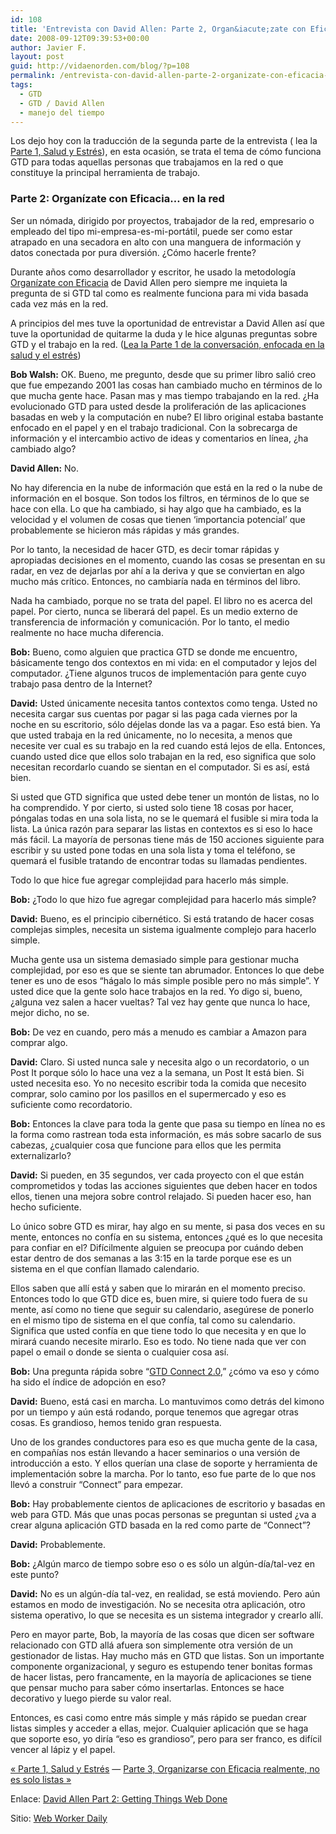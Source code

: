```yaml
---
id: 108
title: 'Entrevista con David Allen: Parte 2, Organ&iacute;zate con Eficacia&#8230; en la red'
date: 2008-09-12T09:39:53+00:00
author: Javier F.
layout: post
guid: http://vidaenorden.com/blog/?p=108
permalink: /entrevista-con-david-allen-parte-2-organizate-con-eficacia-en-la-red/
tags:
  - GTD
  - GTD / David Allen
  - manejo del tiempo
---
```

Los dejo hoy con la traducción de la segunda parte de la entrevista ( lea la <a title="Entrevista con David Allen: Parte 1, Salud y Estrés" href="http://localhost/blog/entrevista-con-el-autor-de-organizate-con-eficacia-getting-things-done-david-allen-parte-1-salud-y-estres/" target="_blank">Parte 1, Salud y Estrés</a>), en esta ocasión, se trata el tema de cómo funciona GTD para todas aquellas personas que trabajamos en la red o que constituye la principal herramienta de trabajo.

### Parte 2: Organízate con Eficacia&#8230; en la red

Ser un nómada, dirigido por proyectos, trabajador de la red, empresario o empleado del tipo mi-empresa-es-mi-portátil, puede ser como estar atrapado en una secadora en alto con una manguera de información y datos conectada por pura diversión. ¿Cómo hacerle frente?

Durante años como desarrollador y escritor, he usado la metodología [Organízate con Eficacia](http://www.davidco.com/) de David Allen pero siempre me inquieta la pregunta de si GTD tal como es realmente funciona para mi vida basada cada vez más en la red.

A principios del mes tuve la oportunidad de entrevistar a David Allen así que tuve la oportunidad de quitarme la duda y le hice algunas preguntas sobre GTD y el trabajo en la red. (<a title="Entrevista con David Allen: Parte 1, Salud y Estrés" href="http://localhost/blog/entrevista-con-el-autor-de-organizate-con-eficacia-getting-things-done-david-allen-parte-1-salud-y-estres/" target="_blank">Lea la Parte 1 de la conversación, enfocada en la salud y el estrés</a>)

**Bob Walsh:** OK. Bueno, me pregunto, desde que su primer libro salió creo que fue empezando 2001 las cosas han cambiado mucho en términos de lo que mucha gente hace. Pasan mas y mas tiempo trabajando en la red. ¿Ha evolucionado GTD para usted desde la proliferación de las aplicaciones basadas en web y la computación en nube? El libro original estaba bastante enfocado en el papel y en el trabajo tradicional. Con la sobrecarga de información y el intercambio activo de ideas y comentarios en línea, ¿ha cambiado algo?

**David Allen:** No.

No hay diferencia en la nube de información que está en la red o la nube de información en el bosque. Son todos los filtros, en términos de lo que se hace con ella. Lo que ha cambiado, si hay algo que ha cambiado, es la velocidad y el volumen de cosas que tienen &#8216;importancia potencial&#8217; que probablemente se hicieron más rápidas y más grandes.

Por lo tanto, la necesidad de hacer GTD, es decir tomar rápidas y apropiadas decisiones en el momento, cuando las cosas se presentan en su radar, en vez de dejarlas por ahí a la deriva y que se conviertan en algo mucho más crítico. Entonces, no cambiaría nada en términos del libro.

Nada ha cambiado, porque no se trata del papel. El libro no es acerca del papel. Por cierto, nunca se liberará del papel. Es un medio externo de transferencia de información y comunicación. Por lo tanto, el medio realmente no hace mucha diferencia.

**Bob:** Bueno, como alguien que practica GTD se donde me encuentro, básicamente tengo dos contextos en mi vida: en el computador y lejos del computador. ¿Tiene algunos trucos de implementación para gente cuyo trabajo pasa dentro de la Internet?

**David:** Usted únicamente necesita tantos contextos como tenga. Usted no necesita cargar sus cuentas por pagar si las paga cada viernes por la noche en su escritorio, sólo déjelas donde las va a pagar. Eso está bien. Ya que usted trabaja en la red únicamente, no lo necesita, a menos que necesite ver cual es su trabajo en la red cuando está lejos de ella. Entonces, cuando usted dice que ellos solo trabajan en la red, eso significa que solo necesitan recordarlo cuando se sientan en el computador. Si es así, está bien.

Si usted que GTD significa que usted debe tener un montón de listas, no lo ha comprendido. Y por cierto, si usted solo tiene 18 cosas por hacer, póngalas todas en una sola lista, no se le quemará el fusible si mira toda la lista. La única razón para separar las listas en contextos es si eso lo hace más fácil. La mayoría de personas tiene más de 150 acciones siguiente para escribir y su usted pone todas en una sola lista y toma el teléfono, se quemará el fusible tratando de encontrar todas su llamadas pendientes.

Todo lo que hice fue agregar complejidad para hacerlo más simple.

**Bob:** ¿Todo lo que hizo fue agregar complejidad para hacerlo más simple?

**David:** Bueno, es el principio cibernético. Si está tratando de hacer cosas complejas simples, necesita un sistema igualmente complejo para hacerlo simple.

Mucha gente usa un sistema demasiado simple para gestionar mucha complejidad, por eso es que se siente tan abrumador. Entonces lo que debe tener es uno de esos &#8220;hágalo lo más simple posible pero no más simple&#8221;. Y usted dice que la gente solo hace trabajos en la red. Yo digo si, bueno, ¿alguna vez salen a hacer vueltas? Tal vez hay gente que nunca lo hace, mejor dicho, no se.

**Bob:** De vez en cuando, pero más a menudo es cambiar a Amazon para comprar algo.

**David:** Claro. Si usted nunca sale y necesita algo o un recordatorio, o un Post It porque sólo lo hace una vez a la semana, un Post It está bien. Si usted necesita eso. Yo no necesito escribir toda la comida que necesito comprar, solo camino por los pasillos en el supermercado y eso es suficiente como recordatorio.

**Bob:** Entonces la clave para toda la gente que pasa su tiempo en línea no es la forma como rastrean toda esta información, es más sobre sacarlo de sus cabezas, ¿cualquier cosa que funcione para ellos que les permita externalizarlo?

**David:** Si pueden, en 35 segundos, ver cada proyecto con el que están comprometidos y todas las acciones siguientes que deben hacer en todos ellos, tienen una mejora sobre control relajado. Si pueden hacer eso, han hecho suficiente.

Lo único sobre GTD es mirar, hay algo en su mente, si pasa dos veces en su mente, entonces no confía en su sistema, entonces ¿qué es lo que necesita para confiar en el? Difícilmente alguien se preocupa por cuándo deben estar dentro de dos semanas a las 3:15 en la tarde porque ese es un sistema en el que confían llamado calendario.

Ellos saben que allí está y saben que lo mirarán en el momento preciso. Entonces todo lo que GTD dice es, buen mire, si quiere todo fuera de su mente, así como no tiene que seguir su calendario, asegúrese de ponerlo en el mismo tipo de sistema en el que confía, tal como su calendario. Significa que usted confía en que tiene todo lo que necesita y en que lo mirará cuando necesite mirarlo. Eso es todo. No tiene nada que ver con papel o email o donde se sienta o cualquier cosa así.

**Bob:** Una pregunta rápida sobre “[GTD Connect 2.0](http://www.davidco.com/connect/),” ¿cómo va eso y cómo ha sido el índice de adopción en eso?

**David:** Bueno, está casi en marcha. Lo mantuvimos como detrás del kimono por un tiempo y aún está rodando, porque tenemos que agregar otras cosas. Es grandioso, hemos tenido gran respuesta.

Uno de los grandes conductores para eso es que mucha gente de la casa, en compañías nos están llevando a hacer seminarios o una versión de introducción a esto. Y ellos querían una clase de soporte y herramienta de implementación sobre la marcha. Por lo tanto, eso fue parte de lo que nos llevó a construir &#8220;Connect&#8221; para empezar.

**Bob:** Hay probablemente cientos de aplicaciones de escritorio y basadas en web para GTD. Más que unas pocas personas se preguntan si usted ¿va a crear alguna aplicación GTD basada en la red como parte de “Connect”?

**David:** Probablemente.

**Bob:** ¿Algún marco de tiempo sobre eso o es sólo un algún-día/tal-vez en este punto?

**David:** No es un algún-día tal-vez, en realidad, se está moviendo. Pero aún estamos en modo de investigación. No se necesita otra aplicación, otro sistema operativo, lo que se necesita es un sistema integrador y crearlo allí.

Pero en mayor parte, Bob, la mayoría de las cosas que dicen ser software relacionado con GTD allá afuera son simplemente otra versión de un gestionador de listas. Hay mucho más en GTD que listas. Son un importante componente organizacional, y seguro es estupendo tener bonitas formas de hacer listas, pero francamente, en la mayoría de aplicaciones se tiene que pensar mucho para saber cómo insertarlas. Entonces se hace decorativo y luego pierde su valor real.

Entonces, es casi como entre más simple y más rápido se puedan crear listas simples y acceder a ellas, mejor. Cualquier aplicación que se haga que soporte eso, yo diría &#8220;eso es grandioso&#8221;, pero para ser franco, es difícil vencer al lápiz y el papel.

<a title="Entrevista con David Allen: Parte 3, Organizarse con Eficacia realmente, no es solo listas" href="http://localhost/blog/entrevista-con-el-autor-de-organizate-con-eficacia-getting-things-done-david-allen-parte-1-salud-y-estres/" target="_self">« Parte 1, Salud y Estrés</a> — <a title="Entrevista con David Allen: Parte 2, Organizarse con eficacia no es solo listas" href="http://localhost/blog/entrevista-con-david-allen-parte-3-organizarse-con-eficacia-realmente-no-es-solo-listas/" target="_self">Parte 3, Organizarse con Eficacia realmente, no es solo listas »</a>

Enlace: <a href="http://webworkerdaily.com/2008/02/25/david-allen-part-2-getting-things-web-done/" target="_blank">David Allen Part 2: Getting Things Web Done</a>
  
<a href="http://webworkerdaily.com/2008/02/25/david-allen-part-2-getting-things-web-done/" target="_blank"></a>Sitio: <a title="Web Worker Daily" href="http://webworkerdaily.com/" target="_blank">Web Worker Daily</a>